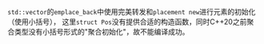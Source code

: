 `std::vector`的`emplace_back`中使用完美转发和`placement new`进行元素的初始化（使用小括号），
这里`struct Pos`没有提供合适的构造函数，同时C++20之前聚合类型没有小括号形式的"聚合初始化"，故不能编译成功。